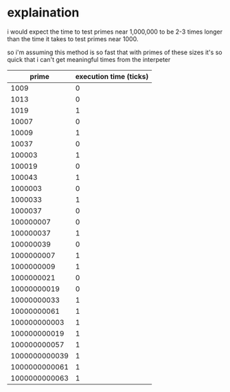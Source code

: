 # explaination

i would expect the time to test primes near 1,000,000 to be 2-3 times
longer than the time it takes to test primes near 1000. 

so i'm assuming this method is so fast that with primes of these sizes
it's so quick that i can't get meaningful times from the interpeter

prime | execution time (ticks)
--- | ---
1009 | 0
1013 | 0
1019 | 1
10007 | 0
10009 | 1
10037 | 0
100003 | 1
100019 | 0
100043 | 1
1000003 | 0
1000033 | 1
1000037 | 0
100000007 | 0
100000037 | 1
100000039 | 0
1000000007 | 1
1000000009 | 1
1000000021 | 0
10000000019 | 0
10000000033 | 1
10000000061 | 1
100000000003 | 1
100000000019 | 1
100000000057 | 1
1000000000039 | 1
1000000000061 | 1
1000000000063 | 1
